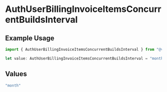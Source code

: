 # AuthUserBillingInvoiceItemsConcurrentBuildsInterval

## Example Usage

```typescript
import { AuthUserBillingInvoiceItemsConcurrentBuildsInterval } from "@vercel/sdk/models/components/authuser.js";

let value: AuthUserBillingInvoiceItemsConcurrentBuildsInterval = "month";
```

## Values

```typescript
"month"
```